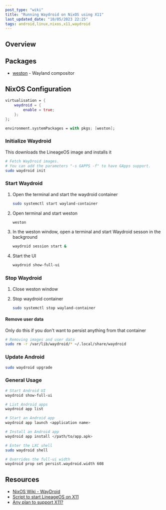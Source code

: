 ```yaml
---
post_type: "wiki" 
title: "Running Waydroid on NixOS using X11"
last_updated_date: "10/05/2023 22:25"
tags: android,linux,nixos,x11,waydroid
---
```


## Overview

## Packages

- [weston](https://search.nixos.org/packages?channel=23.05&show=weston&from=0&size=50&sort=relevance&type=packages&query=weston) - Wayland compositor

## NixOS Configuration

```nix
virtualisation = {
    waydroid = {
        enable = true;
    };
};

environment.systemPackages = with pkgs; [weston];
```

### Initialize Waydroid

This downloads the LineageOS image and installs it

```bash
# Fetch WayDroid images.
# You can add the parameters "-s GAPPS -f" to have GApps support.
sudo waydroid init
```

### Start Waydroid


1. Open the terminal and start the waydroid container

    ```bash
    sudo systemctl start wayland-container
    ```

1. Open terminal and start weston

    ```bash
    weston
    ```

1. In the weston window, open a terminal and start Waydroid sesson in the background

    ```bash
    waydroid session start &
    ```

1. Start the UI

    ```bash
    waydroid show-full-ui
    ```

### Stop Waydroid

1. Close weston window
1. Stop waydroid container

    ```bash
    sudo systemctl stop wayland-container
    ```

#### Remove user data

Only do this if you don't want to persist anything from that container

```bash
# Removing images and user data
sudo rm -r /var/lib/waydroid/* ~/.local/share/waydroid
```


### Update Android

```bash
sudo waydroid upgrade
```

### General Usage

```bash
# Start Android UI
waydroid show-full-ui

# List Android apps
waydroid app list

# Start an Android app
waydroid app launch <application name>

# Install an Android app
waydroid app install </path/to/app.apk>

# Enter the LXC shell
sudo waydroid shell

# Overrides the full-ui width
waydroid prop set persist.waydroid.width 608
```

## Resources

- [NixOS Wiki - WayDroid](https://nixos.wiki/wiki/WayDroid)
- [Script to start LineageOS on X11](https://unix.stackexchange.com/questions/732485/script-to-start-android-lineageos-with-waydroid-in-an-x11-session)
- [Any plan to support X11?](https://github.com/waydroid/waydroid/issues/195#issuecomment-953926526)